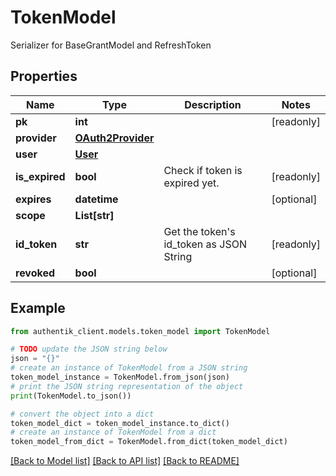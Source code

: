 # TokenModel

Serializer for BaseGrantModel and RefreshToken

## Properties

Name | Type | Description | Notes
------------ | ------------- | ------------- | -------------
**pk** | **int** |  | [readonly] 
**provider** | [**OAuth2Provider**](OAuth2Provider.md) |  | 
**user** | [**User**](User.md) |  | 
**is_expired** | **bool** | Check if token is expired yet. | [readonly] 
**expires** | **datetime** |  | [optional] 
**scope** | **List[str]** |  | 
**id_token** | **str** | Get the token&#39;s id_token as JSON String | [readonly] 
**revoked** | **bool** |  | [optional] 

## Example

```python
from authentik_client.models.token_model import TokenModel

# TODO update the JSON string below
json = "{}"
# create an instance of TokenModel from a JSON string
token_model_instance = TokenModel.from_json(json)
# print the JSON string representation of the object
print(TokenModel.to_json())

# convert the object into a dict
token_model_dict = token_model_instance.to_dict()
# create an instance of TokenModel from a dict
token_model_from_dict = TokenModel.from_dict(token_model_dict)
```
[[Back to Model list]](../README.md#documentation-for-models) [[Back to API list]](../README.md#documentation-for-api-endpoints) [[Back to README]](../README.md)


